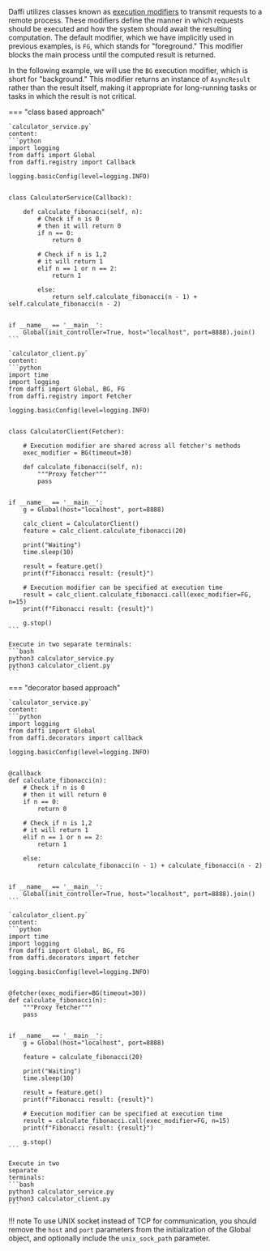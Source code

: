 Daffi utilizes classes known as [execution modifiers](../execution-modifiers.md) to transmit requests to a remote process.
These modifiers define the manner in which requests should be executed and how the system should await the resulting computation. 
The default modifier, which we have implicitly used in previous examples, is `FG`, which stands for "foreground." 
This modifier blocks the main process until the computed result is returned.

In the following example, we will use the `BG` execution modifier, which is short for "background." 
This modifier returns an instance of `AsyncResult` rather than the result itself, 
making it appropriate for long-running tasks or tasks in which the result is not critical.


=== "class based approach"

    `calculator_service.py`
    content:
    ```python
    import logging
    from daffi import Global
    from daffi.registry import Callback
    
    logging.basicConfig(level=logging.INFO)
    
    
    class CalculatorService(Callback):
    
        def calculate_fibonacci(self, n):
            # Check if n is 0
            # then it will return 0
            if n == 0:
                return 0
    
            # Check if n is 1,2
            # it will return 1
            elif n == 1 or n == 2:
                return 1
    
            else:
                return self.calculate_fibonacci(n - 1) + self.calculate_fibonacci(n - 2)
    
    
    if __name__ == '__main__':
        Global(init_controller=True, host="localhost", port=8888).join()
    ```
    
    `calculator_client.py`
    content:
    ```python
    import time
    import logging
    from daffi import Global, BG, FG
    from daffi.registry import Fetcher
    
    logging.basicConfig(level=logging.INFO)
    
    
    class CalculatorClient(Fetcher):
        
        # Execution modifier are shared across all fetcher's methods
        exec_modifier = BG(timeout=30)
    
        def calculate_fibonacci(self, n):
            """Proxy fetcher"""
            pass
    
    
    if __name__ == '__main__':
        g = Global(host="localhost", port=8888)
    
        calc_client = CalculatorClient()
        feature = calc_client.calculate_fibonacci(20)
    
        print("Waiting")
        time.sleep(10)
    
        result = feature.get()
        print(f"Fibonacci result: {result}")
    
        # Execution modifier can be specified at execution time
        result = calc_client.calculate_fibonacci.call(exec_modifier=FG, n=15)
        print(f"Fibonacci result: {result}")
    
        g.stop()
    ```
    
    Execute in two separate terminals:
    ```bash
    python3 calculator_service.py
    python3 calculator_client.py
    ```

=== "decorator based approach"

    `calculator_service.py`
    content:
    ```python
    import logging
    from daffi import Global
    from daffi.decorators import callback
    
    logging.basicConfig(level=logging.INFO)
    
    
    @callback
    def calculate_fibonacci(n):
        # Check if n is 0
        # then it will return 0
        if n == 0:
            return 0
    
        # Check if n is 1,2
        # it will return 1
        elif n == 1 or n == 2:
            return 1
    
        else:
            return calculate_fibonacci(n - 1) + calculate_fibonacci(n - 2)
    
    
    if __name__ == '__main__':
        Global(init_controller=True, host="localhost", port=8888).join()
    ```
    
    `calculator_client.py`
    content:
    ```python
    import time
    import logging
    from daffi import Global, BG, FG
    from daffi.decorators import fetcher
    
    logging.basicConfig(level=logging.INFO)
    
    
    @fetcher(exec_modifier=BG(timeout=30))
    def calculate_fibonacci(n):
        """Proxy fetcher"""
        pass
    
    
    if __name__ == '__main__':
        g = Global(host="localhost", port=8888)
    
        feature = calculate_fibonacci(20)
    
        print("Waiting")
        time.sleep(10)
    
        result = feature.get()
        print(f"Fibonacci result: {result}")
    
        # Execution modifier can be specified at execution time
        result = calculate_fibonacci.call(exec_modifier=FG, n=15)
        print(f"Fibonacci result: {result}")
    
        g.stop()
    ```
    
    Execute in two
    separate
    terminals:
    ```bash
    python3 calculator_service.py
    python3 calculator_client.py
    ```

!!! note 
    To use UNIX socket instead of TCP for communication, you should remove the `host` and `port` parameters from 
    the initialization of the Global object, and optionally include the `unix_sock_path` parameter.



